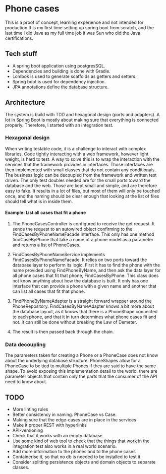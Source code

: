 # Phone cases

This is a proof of concept, learning experience and not intended for production
It is my first time setting up spring boot from scratch,
and the last time I did Java as my full time job it was Sun who did the Java certifications.

## Tech stuff
- A spring boot application using postgresSQL.
- Dependencies and building is done with Gradle.
- Lombok is used to generate scaffolds as getters and setters.
- Spring boot is used for dependency injection.
- JPA annotations define the database structure.

## Architecture
The system is build with TDD and hexagonal design (ports and adapters). 
A lot in Spring Boot is mostly about making sure that everything is connected properly.
Therefore, I started with an integration test. 

### Hexagonal design
When writing testable code, it is a challenge to interact with complex libraries.
Code tightly interacting with a web framework, however light weight, is hard to test. 
A way to solve this is to wrap the interaction with the services that the framework provides in interfaces. 
Those interfaces are then implemented with small classes that do not contain any conditionals.
The business logic can be decoupled from the framework and written test driven.
The only test doubles needed are for the small ports toward the database and the web.
Those are kept small and simple, and are therefore easy to fake. 
It results in a lot of files, but most of them will only be touched once, 
and the naming should be clear enough that looking at the list of files should tell what is in inside them.

#### Example: List all cases that fit a phone
1. The PhoneCasesController is configured to receive the get request. 
   It sends the request to an autowired object confirming to the FindCasesByPhoneNameFacade interface. 
   This only has one method findCaseByPhone that take a name of a phone model as a parameter and returns a list of PhoneCases.
   
2. FindCasesByPhoneNameService implements FindCasesByPhoneNameFacade. 
   It relies on two ports toward the database layer to perform its logic. 
   First it has to find the phone with the name provided using FindPhoneByName,
   and then ask the data layer for all phone cases that fit that phone, FindCasesByPhone.
   This class does not know anything about how the database is built. 
   It only has one interface that can provide a phone with a given name
   and another that can list all cases that fit that phone.
   
3. FindPhoneByNameAdapter is a straight forward wrapper around the PhoneRepository.
   FindCasesByNameAdapter knows a bit more about the database layout, 
   as it knows that there is a PhoneShape connected to each phone, 
   and that it in turn determines what phone cases fit and not. 
   It can still be done without breaking the Law of Demeter.
   
4. The result is then passed back through the chain.

### Data decoupling
The parameters taken for creating a Phone or a PhoneCase does not know about the underlying database structure. 
PhoneShapes allow for a PhoneCase to be tied to multiple Phones if they are said to have the same shape.
To avoid exposing this implementation detail to the world,
there are parameter objects that contain only the parts that the consumer of the API need to know about.

## TODO
- More linting rules
- Better consistency in naming. PhoneCase vs Case.
- Making sure that the edge-cases are in place in the services
- Make it proper REST with hyperlinks
- API-versioning
- Check that it works with an empty database
- Use some kind of web tool to check that the things that work in the integration test also works in a real world scenario.
- Add more information to the phones and to the phone cases
- Containerise it, so that no db is needed to be installed to test it.
- Consider splitting persistence objects and domain objects to separate classes.
